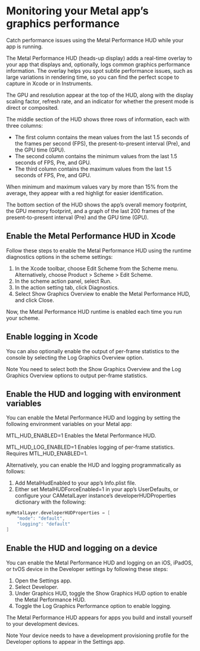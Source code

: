 # Monitoring your Metal app’s graphics performance
Catch performance issues using the Metal Performance HUD while your app is running.

The Metal Performance HUD (heads-up display) adds a real-time overlay to your app that displays and, optionally,
logs common graphics performance information. 
The overlay helps you spot subtle performance issues, such as large variations in rendering time,
so you can find the perfect scope to capture in Xcode or in Instruments.

The GPU and resolution appear at the top of the HUD, along with the display scaling factor, refresh rate,
and an indicator for whether the present mode is direct or composited.

The middle section of the HUD shows three rows of information, each with three columns:
* The first column contains the mean values from the last 1.5 seconds of the frames per second (FPS),
the present-to-present interval (Pre), and the GPU time (GPU).
* The second column contains the minimum values from the last 1.5 seconds of FPS, Pre, and GPU.
* The third column contains the maximum values from the last 1.5 seconds of FPS, Pre, and GPU.

When minimum and maximum values vary by more than 15% from the average,
they appear with a red highligt for easier identification.

The bottom section of the HUD shows the app’s overall memory footprint, the GPU memory footprint,
and a graph of the last 200 frames of the present-to-present interval (Pre) and the GPU time (GPU).

## Enable the Metal Performance HUD in Xcode
Follow these steps to enable the Metal Performance HUD using the runtime diagnostics options in the scheme settings:
1. In the Xcode toolbar, choose Edit Scheme from the Scheme menu. Alternatively, choose Product > Scheme > Edit Scheme.
2. In the scheme action panel, select Run.
3. In the action setting tab, click Diagnostics.
4. Select Show Graphics Overview to enable the Metal Performance HUD, and click Close.

Now, the Metal Performance HUD runtime is enabled each time you run your scheme.

## Enable logging in Xcode
You can also optionally enable the output of per-frame statistics
to the console by selecting the Log Graphics Overview option.

Note
You need to select both the Show Graphics Overview and the Log Graphics Overview options to output per-frame statistics.

## Enable the HUD and logging with environment variables
You can enable the Metal Performance HUD and logging by setting the following environment variables on your Metal app:

MTL_HUD_ENABLED=1
Enables the Metal Performance HUD.

MTL_HUD_LOG_ENABLED=1
Enables logging of per-frame statistics. Requires MTL_HUD_ENABLED=1.

Alternatively, you can enable the HUD and logging programmatically as follows:
1. Add MetalHudEnabled to your app’s Info.plist file.
2. Either set MetalHUDForceEnabled=1 in your app’s UserDefaults,
or configure your CAMetalLayer instance’s developerHUDProperties dictionary with the following:

```Swift
myMetalLayer.developerHUDProperties = [
    "mode": "default",
    "logging": "default"
]
```

## Enable the HUD and logging on a device
You can enable the Metal Performance HUD and logging on an iOS, iPadOS,
or tvOS device in the Developer settings by following these steps:
1. Open the Settings app.
2. Select Developer.
3. Under Graphics HUD, toggle the Show Graphics HUD option to enable the Metal Performance HUD.
4. Toggle the Log Graphics Performance option to enable logging.

The Metal Performance HUD appears for apps you build and install yourself to your development devices.

Note
Your device needs to have a development provisioning profile for the Developer options to appear in the Settings app.
